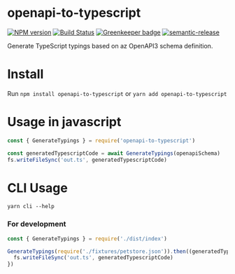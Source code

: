 # openapi-to-typescript

[![NPM version](https://img.shields.io/npm/v/openapi-to-typescript.svg)](https://www.npmjs.com/package/openapi-to-typescript)
[![Build Status](https://travis-ci.com/ifroz/openapi-to-typescript.svg?branch=master)](https://travis-ci.com/ifroz/openapi-to-typescript) 
[![Greenkeeper badge](https://badges.greenkeeper.io/ifroz/openapi-to-typescript.svg)](https://greenkeeper.io/)
[![semantic-release](https://img.shields.io/badge/%20%20%F0%9F%93%A6%F0%9F%9A%80-semantic--release-e10079.svg)](https://github.com/semantic-release/semantic-release)

Generate TypeScript typings based on az OpenAPI3 schema definition.

# Install

Run `npm install openapi-to-typescript` or `yarn add openapi-to-typescript`

# Usage in javascript

```javascript
const { GenerateTypings } = require('openapi-to-typescript')

const generatedTypescriptCode = await GenerateTypings(openapiSchema)
fs.writeFileSync('out.ts', generatedTypescriptCode)
```

# CLI Usage

`yarn cli --help`

### For development

```javascript
const { GenerateTypings } = require('./dist/index')

GenerateTypings(require('./fixtures/petstore.json')).then((generatedTypescriptCode: string) => {
  fs.writeFileSync('out.ts', generatedTypescriptCode)
})
```